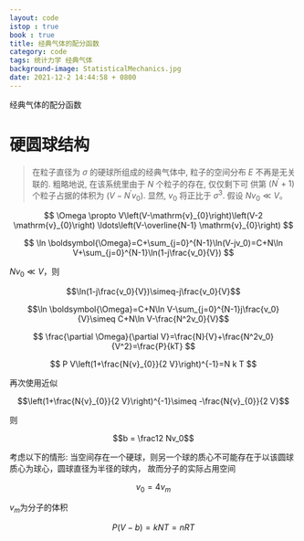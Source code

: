 ```yaml
---
layout: code
istop : true
book : true
title: 经典气体的配分函数
category: code
tags: 统计力学 经典气体
background-image: StatisticalMechanics.jpg
date: 2021-12-2 14:44:58 + 0800
---
```

经典气体的配分函数 <!-- more -->

# 硬圆球结构

> 在粒子直径为 $\sigma$ 的硬球所组成的经典气体中, 
> 粒子的空间分布 $E$ 不再是无关联的. 粗略地说, 在该系统里由于 $N$ 个粒子的存在, 
> 仅仅剩下可 供第 $\left(N^{\prime}+1\right)$ 个粒子占据的体积为 $\left(V-N^{\prime} v_{0}\right)$. 
> 显然, $v_{0}$ 将正比于 $\sigma^{3}$. 假设 $N v_{0} \ll V$。 


$$
\Omega \propto V\left(V-\mathrm{v}_{0}\right)\left(V-2 \mathrm{v}_{0}\right) \ldots\left(V-\overline{N-1} \mathrm{v}_{0}\right)
$$

$$
\ln \boldsymbol{\Omega}=C+\sum_{j=0}^{N-1}\ln(V-jv_0)=C+N\ln V+\sum_{j=0}^{N-1}\ln(1-j\frac{v_0}{V})
$$

$Nv_0\ll V$，则

$$\ln(1-j\frac{v_0}{V})\simeq-j\frac{v_0}{V}$$

$$\ln \boldsymbol{\Omega}=C+N\ln V-\sum_{j=0}^{N-1}j\frac{v_0}{V}\simeq C+N\ln V-\frac{N^2v_0}{V}$$

$$
\frac{\partial \Omega}{\partial V}=\frac{N}{V}+\frac{N^2v_0}{V^2}=\frac{P}{kT}
$$

$$
P V\left(1+\frac{N{v}_{0}}{2 V}\right)^{-1}=N k T
$$

再次使用近似

$$\left(1+\frac{N{v}_{0}}{2 V}\right)^{-1}\simeq -\frac{N{v}_{0}}{2 V}$$

则

$$b = \frac12 Nv_0$$

考虑以下的情形: 当空间存在一个硬球，则另一个球的质心不可能存在于以该圆球质心为球心，圆球直径为半径的球内，
故而分子的实际占用空间

$$v_0=4v_m$$

$v_m$为分子的体积

$$P(V-b)=kNT=nRT$$
